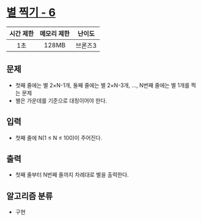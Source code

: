 # [별 찍기 - 6](https://www.acmicpc.net/problem/2443)

|시간 제한|메모리 제한|난이도|
|:-------:|:---------:|:---:|
|1초|128MB|브론즈3|

## 문제
- 첫째 줄에는 별 2×N-1개, 둘째 줄에는 별 2×N-3개, ..., N번째 줄에는 별 1개를 찍는 문제
- 별은 가운데를 기준으로 대칭이어야 한다.

## 입력
- 첫째 줄에 N(1 ≤ N ≤ 100)이 주어진다.

## 출력
- 첫째 줄부터 N번째 줄까지 차례대로 별을 출력한다.

## 알고리즘 분류
- 구현